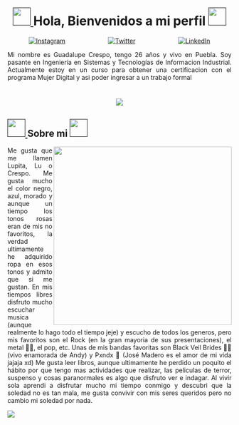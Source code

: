 <h1 align="center"> 
	<a href="">
		<img src="https://media.tenor.com/PRcQePKtLYYAAAAi/blue-blueflame.gif" width="40" />
	</a>
	Hola, Bienvenidos a mi perfil 
<a href="">
		<img src="https://media.tenor.com/PRcQePKtLYYAAAAi/blue-blueflame.gif" width="40" />
	</a>
</h1>

<div align=center style="display:flex; justify-content: space-around">
  <a href="https://www.instagram.com/lupxi_crespo?igsh=MXBxc2R4cmZieXZqaQ=="><img alt="Instagram" src="https://img.shields.io/static/v1?style=for-the-badge&message=Instagram&color=C837AC&logo=Instagram&logoColor=FFFFFF&label=" /></a>
  <a href="https://x.com/Lupxi_Crespo?t=jFLfo6Z7J8MSNWg3eLKaOw&s=09"><img src="https://img.shields.io/static/v1?style=for-the-badge&message=Twitter&color=000000&logo=x&logoColor=FFFFFF&label=" alt="Twitter" /></a>
  <a href="www.linkedin.com/in/guadalupe-crespo-torres-07418616b"><img src="https://img.shields.io/static/v1?style=for-the-badge&message=LinkedIn&color=0A66C2&logo=LinkedIn&logoColor=FFFFFF&label=" alt="LinkedIn" /></a>
</div>

<p align="justify" width="24px" >Mi nombre es Guadalupe Crespo, tengo 26 años y vivo en Puebla. Soy pasante en Ingeniería en Sistemas y Tecnologías de Informacion Industrial. Actualmente estoy en un curso para obtener una certificacion con el programa Mujer Digital y asi poder ingresar a un trabajo formal</p>

<h1 align="center">
	<a href="">
		<img src="https://encrypted-tbn0.gstatic.com/images?q=tbn:ANd9GcRNZEJ8TTuJ9q_AiCldrjEfrIvsAqXlTFqKTM3Ohu3BOyT0x6iEsUOaHdmbsLI5H7bUyA&usqp=CAU" />
	</a>
</h1>

<h2>
<a href="">
		<img src="https://media.tenor.com/PRcQePKtLYYAAAAi/blue-blueflame.gif" width="40" />
	</a>
Sobre mi
	<a href="">
		<img src="https://media.tenor.com/PRcQePKtLYYAAAAi/blue-blueflame.gif" width="40" />
	</a>
</h2> 

<div >
<img align="right" src="https://64.media.tumblr.com/215c99c30413f06b18560dd2672f4e00/734bb894bd2b0c25-6e/s400x600/70d3a7e8606d7bd9b3e71f0856529b9918769a3c.gif" width="400" height="400"/>

<p align="justify">
	Me gusta que me llamen Lupita, Lu o Crespo. 
	Me gusta mucho el color negro, azul, morado y aunque un tiempo los tonos rosas eran de mis no favoritos, la verdad ultimamente he adquirido ropa en esos tonos y admito que si me gustan. 
	En mis tiempos libres disfruto mucho escuchar musica (aunque realmente lo hago todo el tiempo jeje) y escucho de todos los generos, pero mis favoritos son el Rock (en la gran mayoria de sus presentaciones), el metal 🤘🏼, el pop, etc. Unas de mis bandas favoritas son Black Veil Brides 🤟🏼 (vivo enamorada de Andy) y Pxndx 🐼 (José Madero es el amor de mi vida jajaja xd)
	Me gusta leer libros, aunque ultimamente he perdido un poquito el hábito por que tengo mas actividades que realizar, las peliculas de terror, suspenso y cosas paranormales es algo que disfruto ver e indagar. 
	Al vivir sola aprendi a disfrutar mucho mi tiempo conmigo y descubri que la soledad no es tan mala, me gusta convivir con mis seres queridos pero no cambio mi soledad por nada.
 </p>
</div>
<a href="">
	<img src="https://encrypted-tbn0.gstatic.com/images?q=tbn:ANd9GcRNZEJ8TTuJ9q_AiCldrjEfrIvsAqXlTFqKTM3Ohu3BOyT0x6iEsUOaHdmbsLI5H7bUyA&usqp=CAU" />
</a>
